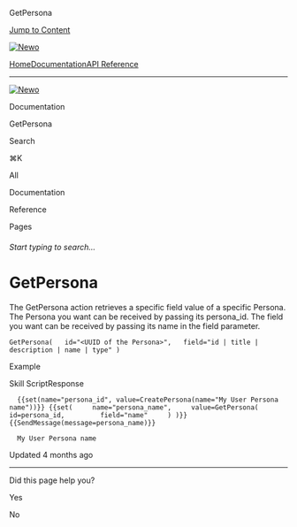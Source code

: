 GetPersona

[Jump to Content](#content)

[![Newo](https://files.readme.io/895bdeef8322f081f6d0f4507a17e414930dfddfddf1de452f458dc00698ca84-small-svgviewer-png-output_9.png)](/)

[Home](/)[Documentation](index.md)[API Reference](/reference)

* * *

[![Newo](https://files.readme.io/895bdeef8322f081f6d0f4507a17e414930dfddfddf1de452f458dc00698ca84-small-svgviewer-png-output_9.png)](/)

Documentation

GetPersona

Search

⌘K

All

Documentation

Reference

Pages

###### Start typing to search…

# GetPersona

The GetPersona aсtion retrieves a specific field value of a specific Persona. The Persona you want can be received by passing its persona\_id. The field you want can be received by passing its name in the field parameter.

`GetPersona(   id="<UUID of the Persona>",   field="id | title | description | name | type" )`

Example

Skill ScriptResponse

`   {{set(name="persona_id", value=CreatePersona(name="My User Persona name"))}} {{set(     name="persona_name",     value=GetPersona(         id=persona_id,         field="name"     ) )}} {{SendMessage(message=persona_name)}}   `

`   My User Persona name   `

  

Updated 4 months ago

* * *

Did this page help you?

Yes

No
